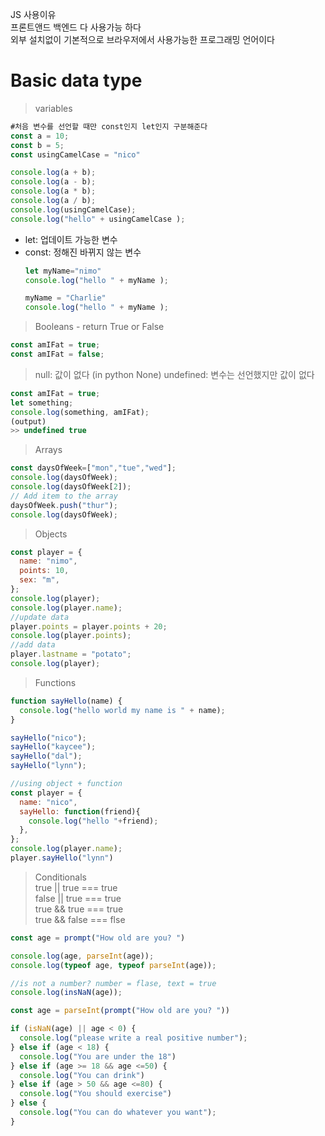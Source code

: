 JS 사용이유  
프론트앤드 백엔드 다 사용가능 하다  
외부 설치없이 기본적으로 브라우저에서 사용가능한 프로그래밍 언어이다  

# Basic data type     
> variables  
```javascript
#처음 변수를 선언할 때만 const인지 let인지 구분해준다
const a = 10;
const b = 5;
const usingCamelCase = "nico"

console.log(a + b);
console.log(a - b);
console.log(a * b);
console.log(a / b);
console.log(usingCamelCase);
console.log("hello" + usingCamelCase );
```
- let: 업데이트 가능한 변수  
- const: 정해진 바뀌지 않는 변수
  ```javascript
  let myName="nimo"
  console.log("hello " + myName );

  myName = "Charlie"
  console.log("hello " + myName );
  ```
> Booleans  - return True or False
```javascript
const amIFat = true;
const amIFat = false;
```
> null: 값이 없다 (in python None) 
> undefined: 변수는 선언했지만 값이 없다
 ```javascript
 const amIFat = true;
 let something;
 console.log(something, amIFat);
 (output)
 >> undefined true
 ```

>Arrays  
```javascript
const daysOfWeek=["mon","tue","wed"];
console.log(daysOfWeek);
console.log(daysOfWeek[2]);
// Add item to the array
daysOfWeek.push("thur");
console.log(daysOfWeek);
```
  
> Objects  
```javascript
const player = {
  name: "nimo",
  points: 10,
  sex: "m",
};
console.log(player);
console.log(player.name);
//update data
player.points = player.points + 20;
console.log(player.points);
//add data
player.lastname = "potato";
console.log(player);
```
> Functions 
```javascript
function sayHello(name) {
  console.log("hello world my name is " + name);
}

sayHello("nico");
sayHello("kaycee");
sayHello("dal");
sayHello("lynn");

//using object + function
const player = {
  name: "nico",
  sayHello: function(friend){
    console.log("hello "+friend);    
  },
};
console.log(player.name);
player.sayHello("lynn")

```
> Conditionals  
> true || true === true  
> false || true === true  
> true && true === true  
> true && false === flse  
```javascript
const age = prompt("How old are you? ")

console.log(age, parseInt(age));
console.log(typeof age, typeof parseInt(age));

//is not a number? number = flase, text = true
console.log(insNaN(age));

const age = parseInt(prompt("How old are you? "))

if (isNaN(age) || age < 0) {
  console.log("please write a real positive number");
} else if (age < 18) {
  console.log("You are under the 18")
} else if (age >= 18 && age <=50) {
  console.log("You can drink")
} else if (age > 50 && age <=80) {
  console.log("You should exercise")
} else {
  console.log("You can do whatever you want");
}
```



